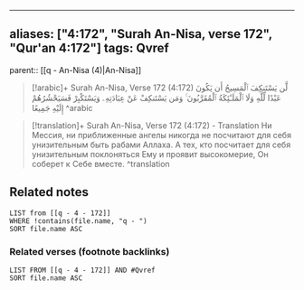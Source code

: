 
---
aliases: ["4:172", "Surah An-Nisa, verse 172", "Qur'an 4:172"]
tags: Qvref
---

parent:: [[q - An-Nisa (4)|An-Nisa]]

> [!arabic]+ Surah An-Nisa, Verse 172 (4:172)
> <span class="quran-arabic">لَّن يَسْتَنكِفَ ٱلْمَسِيحُ أَن يَكُونَ عَبْدًا لِّلَّهِ وَلَا ٱلْمَلَـٰٓئِكَةُ ٱلْمُقَرَّبُونَ ۚ وَمَن يَسْتَنكِفْ عَنْ عِبَادَتِهِۦ وَيَسْتَكْبِرْ فَسَيَحْشُرُهُمْ إِلَيْهِ جَمِيعًا</span>
^arabic

> [!translation]+ Surah An-Nisa, Verse 172 (4:172) - Translation
> Ни Мессия, ни приближенные ангелы никогда не посчитают для себя унизительным быть рабами Аллаха. А тех, кто посчитает для себя унизительным поклоняться Ему и проявит высокомерие, Он соберет к Себе вместе.
^translation



## Related notes
```dataview
LIST from [[q - 4 - 172]]
WHERE !contains(file.name, "q - ")
SORT file.name ASC
```

### Related verses (footnote backlinks)
```dataview
LIST FROM [[q - 4 - 172]] AND #Qvref
SORT file.name ASC
```

